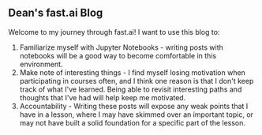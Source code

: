 ## Dean's fast.ai Blog

Welcome to my journey through fast.ai! I want to use this blog to:

1. Familiarize myself with Jupyter Notebooks - writing posts with notebooks will be a good way to become comfortable in this environment.
2. Make note of interesting things - I find myself losing motivation when participating in courses often, and I think one reason is that I don't keep track of what I've learned. Being able to revisit interesting paths and thoughts that I've had will help keep me motivated.
3. Accountability - Writing these posts will expose any weak points that I have in a lesson, where I may have skimmed over an important topic, or may not have built a solid foundation for a specific part of the lesson.
